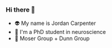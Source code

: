 ### Hi there 👋

- :alien:  My name is Jordan Carpenter
- :brain:  I'm a PhD student in neuroscience
- :space_invader:  Moser Group + Dunn Group

<!--
**jncarpen/jncarpen** is a ✨ _special_ ✨ repository because its `README.md` (this file) appears on your GitHub profile.

Here are some ideas to get you started:

- 🔭 I’m currently working on ...
- 🌱 I’m currently learning ...
- 👯 I’m looking to collaborate on ...
- 🤔 I’m looking for help with ...
- 💬 Ask me about ...
- 📫 How to reach me: ...
- 😄 Pronouns: ...
- ⚡ Fun fact: ...
-->

